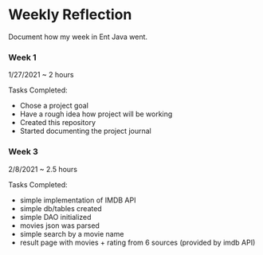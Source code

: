 # Weekly Reflection

Document how my week in Ent Java went. 


### Week 1

1/27/2021 ~ 2 hours

Tasks Completed:
 * Chose a project goal
 * Have a rough idea how project will be working
 * Created this repository 
 * Started documenting the project journal
 
 
 ### Week 3
 
 2/8/2021 ~ 2.5 hours
 
 Tasks Completed:
  * simple implementation of IMDB API
  * simple db/tables created
  * simple DAO initialized
  * movies json was parsed
  * simple search by a movie name
  * result page with movies + rating from 6 sources (provided by imdb API) 
 
